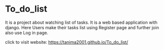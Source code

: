 # To_do_list
It is a project about watching list of tasks. It is a web based application with django. Here Users make their tasks list using  Register  page and further join also use Log in page.  

click to visit website: https://tanima2001.github.io/To_do_list/
